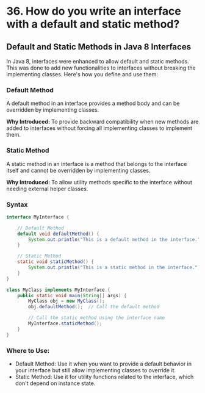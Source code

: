 # 36. How do you write an interface with a default and static method?


## Default and Static Methods in Java 8 Interfaces

In Java 8, interfaces were enhanced to allow default and static methods. This was done to add new functionalities to interfaces without breaking the implementing classes. Here's how you define and use them:

### Default Method
A default method in an interface provides a method body and can be overridden by implementing classes.

**Why Introduced:** To provide backward compatibility when new methods are added to interfaces without forcing all implementing classes to implement them.

### Static Method
A static method in an interface is a method that belongs to the interface itself and cannot be overridden by implementing classes.

**Why Introduced:** To allow utility methods specific to the interface without needing external helper classes.

### Syntax

```java
interface MyInterface {

    // Default Method
    default void defaultMethod() {
        System.out.println("This is a default method in the interface.");
    }

    // Static Method
    static void staticMethod() {
        System.out.println("This is a static method in the interface.");
    }
}

class MyClass implements MyInterface {
    public static void main(String[] args) {
        MyClass obj = new MyClass();
        obj.defaultMethod();  // Call the default method

        // Call the static method using the interface name
        MyInterface.staticMethod();
    }
}
```
### Where to Use:
- Default Method: Use it when you want to provide a default behavior in your interface but still allow implementing classes to override it.
- Static Method: Use it for utility functions related to the interface, which don't depend on instance state.
